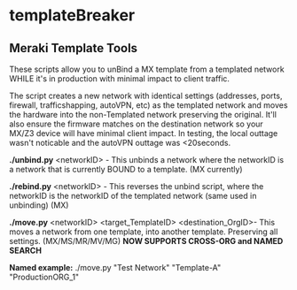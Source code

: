 # templateBreaker
## Meraki Template Tools
  These scripts allow you to unBind a MX template from a templated network WHILE it's in production with minimal impact to client traffic. 
  
  The script creates a new network with identical settings (addresses, ports, firewall, trafficshapping, autoVPN, etc) as the templated network and moves the hardware into the non-Templated network preserving the original. It'll also ensure the firmware matches on the destination network so your MX/Z3 device will have minimal client impact. In testing, the local outtage wasn't noticable and the autoVPN outtage was <20seconds. 
 
  **./unbind.py** \<networkID>  -   This unbinds a network where the networkID is a network that is currently BOUND to a template. (MX currently)
  
  **./rebind.py** \<networkID>  -   This reverses the unbind script, where the networkID is the networkID of the templated network (same used in unbinding) (MX)
  
  **./move.py** \<networkID> \<target_TemplateID>  \<destination_OrgID>-   This moves a network from one template, into another template. Preserving all settings. (MX/MS/MR/MV/MG) **NOW SUPPORTS CROSS-ORG and NAMED SEARCH**
  
  **Named example:** ./move.py "Test Network" "Template-A" "ProductionORG_1"
